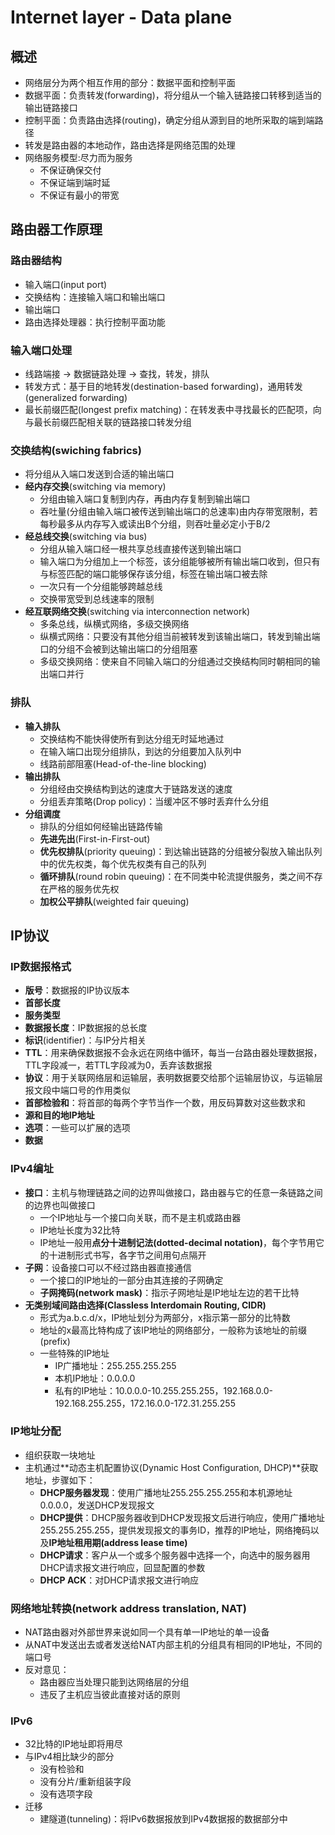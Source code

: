 # Internet layer - Data plane

## 概述

- 网络层分为两个相互作用的部分：数据平面和控制平面
- 数据平面：负责转发(forwarding)，将分组从一个输入链路接口转移到适当的输出链路接口
- 控制平面：负责路由选择(routing)，确定分组从源到目的地所采取的端到端路径
- 转发是路由器的本地动作，路由选择是网络范围的处理
- 网络服务模型:尽力而为服务
  - 不保证确保交付
  - 不保证端到端时延
  - 不保证有最小的带宽

## 路由器工作原理

### 路由器结构

- 输入端口(input port)
- 交换结构：连接输入端口和输出端口
- 输出端口
- 路由选择处理器：执行控制平面功能

### 输入端口处理

- 线路端接 -> 数据链路处理 -> 查找，转发，排队
- 转发方式：基于目的地转发(destination-based forwarding)，通用转发(generalized forwarding)
- 最长前缀匹配(longest prefix matching)：在转发表中寻找最长的匹配项，向与最长前缀匹配相关联的链路接口转发分组

### 交换结构(swiching fabrics)

- 将分组从入端口发送到合适的输出端口
- **经内存交换**(switching via memory)
  - 分组由输入端口复制到内存，再由内存复制到输出端口
  - 吞吐量(分组由输入端口被传送到输出端口的总速率)由内存带宽限制，若每秒最多从内存写入或读出B个分组，则吞吐量必定小于B/2
- **经总线交换**(switching via bus)
  - 分组从输入端口经一根共享总线直接传送到输出端口
  - 输入端口为分组加上一个标签，该分组能够被所有输出端口收到，但只有与标签匹配的端口能够保存该分组，标签在输出端口被去除
  - 一次只有一个分组能够跨越总线
  - 交换带宽受到总线速率的限制
- **经互联网络交换**(switching via interconnection network)
  - 多条总线，纵横式网络，多级交换网络
  - 纵横式网络：只要没有其他分组当前被转发到该输出端口，转发到输出端口的分组不会被到达输出端口的分组阻塞
  - 多级交换网络：使来自不同输入端口的分组通过交换结构同时朝相同的输出端口并行

### 排队

- **输入排队**
  - 交换结构不能快得使所有到达分组无时延地通过
  - 在输入端口出现分组排队，到达的分组要加入队列中
  - 线路前部阻塞(Head-of-the-line blocking)
- **输出排队**
  - 分组经由交换结构到达的速度大于链路发送的速度
  - 分组丢弃策略(Drop policy)：当缓冲区不够时丢弃什么分组
- **分组调度**
  - 排队的分组如何经输出链路传输
  - **先进先出**(First-in-First-out)
  - **优先权排队**(priority queuing)：到达输出链路的分组被分裂放入输出队列中的优先权类，每个优先权类有自己的队列
  - **循环排队**(round robin queuing)：在不同类中轮流提供服务，类之间不存在严格的服务优先权
  - **加权公平排队**(weighted fair queuing)

## IP协议

### IP数据报格式

- **版号**：数据报的IP协议版本
- **首部长度**
- **服务类型**
- **数据报长度**：IP数据报的总长度
- **标识**(identifier)：与IP分片相关
- **TTL**：用来确保数据报不会永远在网络中循环，每当一台路由器处理数据报，TTL字段减一，若TTL字段减为0，丢弃该数据报
- **协议**：用于关联网络层和运输层，表明数据要交给那个运输层协议，与运输层报文段中端口号的作用类似
- **首部检验和**：将首部的每两个字节当作一个数，用反码算数对这些数求和
- **源和目的地IP地址**
- **选项**：一些可以扩展的选项
- **数据**

### IPv4编址

- **接口**：主机与物理链路之间的边界叫做接口，路由器与它的任意一条链路之间的边界也叫做接口
  - 一个IP地址与一个接口向关联，而不是主机或路由器
  - IP地址长度为32比特
  - IP地址一般用**点分十进制记法(dotted-decimal notation)**，每个字节用它的十进制形式书写，各字节之间用句点隔开
- **子网**：设备接口可以不经过路由器直接通信
  - 一个接口的IP地址的一部分由其连接的子网确定
  - **子网掩码(network mask)**：指示子网地址是IP地址左边的若干比特
- **无类别域间路由选择(Classless Interdomain Routing, CIDR)**
  - 形式为a.b.c.d/x，IP地址划分为两部分，x指示第一部分的比特数
  - 地址的x最高比特构成了该IP地址的网络部分，一般称为该地址的前缀(prefix)
  - 一些特殊的IP地址
    - IP广播地址：255.255.255.255
    - 本机IP地址：0.0.0.0
    - 私有的IP地址：10.0.0.0-10.255.255.255，192.168.0.0-192.168.255.255，172.16.0.0-172.31.255.255

### IP地址分配

- 组织获取一块地址
- 主机通过**动态主机配置协议(Dynamic Host Configuration, DHCP)**获取地址，步骤如下：
  - **DHCP服务器发现**：使用广播地址255.255.255.255和本机源地址0.0.0.0，发送DHCP发现报文
  - **DHCP提供**：DHCP服务器收到DHCP发现报文后进行响应，使用广播地址255.255.255.255，提供发现报文的事务ID，推荐的IP地址，网络掩码以及**IP地址租用期(address lease time)**
  - **DHCP请求**：客户从一个或多个服务器中选择一个，向选中的服务器用DHCP请求报文进行响应，回显配置的参数
  - **DHCP ACK**：对DHCP请求报文进行响应

### 网络地址转换(network address translation, NAT)

- NAT路由器对外部世界来说如同一个具有单一IP地址的单一设备
- 从NAT中发送出去或者发送给NAT内部主机的分组具有相同的IP地址，不同的端口号
- 反对意见：
  - 路由器应当处理只能到达网络层的分组
  - 违反了主机应当彼此直接对话的原则

### IPv6

- 32比特的IP地址即将用尽
- 与IPv4相比缺少的部分
  - 没有检验和
  - 没有分片/重新组装字段
  - 没有选项字段
- 迁移
  - 建隧道(tunneling)：将IPv6数据报放到IPv4数据报的数据部分中
